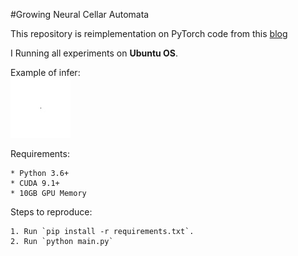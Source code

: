 #Growing Neural Cellar Automata

This repository is reimplementation on PyTorch code from this [blog](https://distill.pub/2020/growing-ca/)

I Running all experiments on **Ubuntu OS**.

Example of infer:\
     ![Image of Sonic](examples/sonic.gif)

Requirements:

    * Python 3.6+
    * CUDA 9.1+
    * 10GB GPU Memory 
   
    
Steps to reproduce:

    1. Run `pip install -r requirements.txt`.   
    2. Run `python main.py`
    
